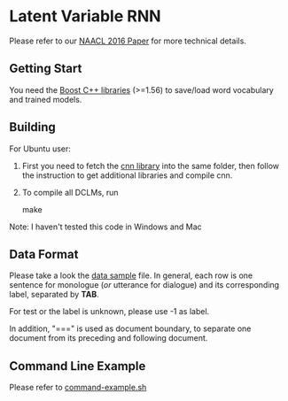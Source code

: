 # Latent Variable RNN #

Please refer to our [NAACL 2016 Paper](http://arxiv.org/abs/1603.01913) for more technical details.

## Getting Start ##

You need the [Boost C++ libraries](http://www.boost.org/) (>=1.56) to save/load word vocabulary and trained models. 

## Building ##

For Ubuntu user:

1. First you need to fetch the [cnn library](https://github.com/clab/cnn) into the same folder, then follow the instruction to get additional libraries and compile cnn.

2. To compile all DCLMs, run

    make

Note: I haven't tested this code in Windows and Mac

## Data Format ##

Please take a look the [data sample](data-sample.txt) file. In general, each row is one sentence for monologue (*or* utterance for dialogue) and its corresponding label, separated by **TAB**.

For test or the label is unknown, please use -1 as label.

In addition, "===" is used as document boundary, to separate one document from its preceding and following document.

## Command Line Example ##

Please refer to [command-example.sh](command-example.sh)

